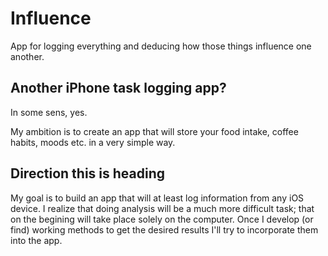 Influence
=========
App for logging everything and deducing how those things influence one another.

Another iPhone task logging app?
-------------

In some sens, yes.

My ambition is to create an app that will store your food intake, coffee habits, moods etc. in a very simple way.

Direction this is heading
-------------

My goal is to build an app that will at least log information from any iOS device.
I realize that doing analysis will be a much more difficult task; that on the begining will take place solely on the computer. 
Once I develop (or find) working methods to get the desired results I'll try to incorporate them into the app.




